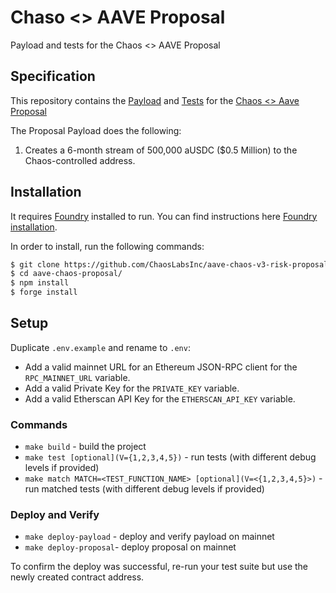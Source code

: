 # Chaso <> AAVE Proposal

Payload and tests for the Chaos <> AAVE Proposal

## Specification

This repository contains the [Payload](https://github.com/ChaosLabsInc/aave-chaos-v3-risk-proposal/blob/main/src/ProposalPayload.sol) and [Tests](https://github.com/ChaosLabsInc/aave-chaos-v3-risk-proposal/blob/main/src/test/ProposalPayload.t.sol) for the [Chaos <> Aave Proposal](https://governance.aave.com/t/updated-proposal-chaos-labs-risk-simulation-platform/10025)

The Proposal Payload does the following:

1. Creates a 6-month stream of 500,000 aUSDC ($0.5 Million) to the Chaos-controlled address.

## Installation

It requires [Foundry](https://github.com/gakonst/foundry) installed to run. You can find instructions here [Foundry installation](https://github.com/gakonst/foundry#installation).

In order to install, run the following commands:

```sh
$ git clone https://github.com/ChaosLabsInc/aave-chaos-v3-risk-proposal
$ cd aave-chaos-proposal/
$ npm install
$ forge install
```

## Setup

Duplicate `.env.example` and rename to `.env`:

- Add a valid mainnet URL for an Ethereum JSON-RPC client for the `RPC_MAINNET_URL` variable.
- Add a valid Private Key for the `PRIVATE_KEY` variable.
- Add a valid Etherscan API Key for the `ETHERSCAN_API_KEY` variable.

### Commands

- `make build` - build the project
- `make test [optional](V={1,2,3,4,5})` - run tests (with different debug levels if provided)
- `make match MATCH=<TEST_FUNCTION_NAME> [optional](V=<{1,2,3,4,5}>)` - run matched tests (with different debug levels if provided)

### Deploy and Verify

- `make deploy-payload` - deploy and verify payload on mainnet
- `make deploy-proposal`- deploy proposal on mainnet

To confirm the deploy was successful, re-run your test suite but use the newly created contract address.
